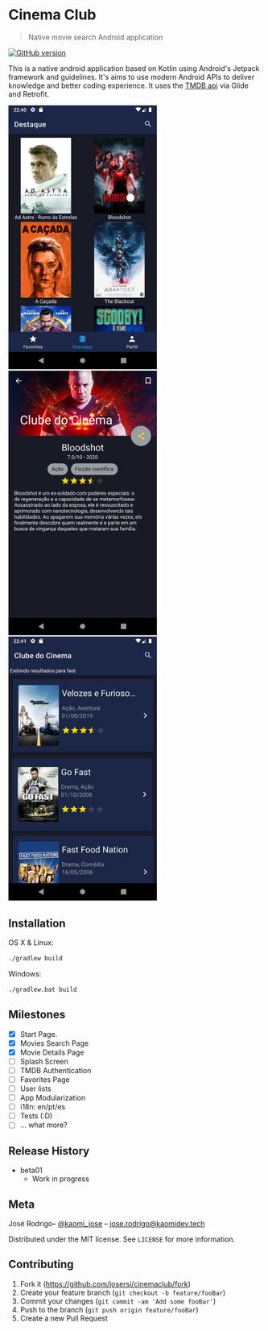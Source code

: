 # Cinema Club

> Native movie search Android application

[![GitHub version](https://badge.fury.io/gh/josersi%2Fcinemaclub.svg)](https://badge.fury.io/gh/josersi%2Fcinemaclub)

This is a native android application based on Kotlin using Android's Jetpack framework and guidelines.
It's aims to use modern Android APIs to deliver knowledge and better coding experience.
It uses the [TMDB api](https://www.themoviedb.org/) via Glide and Retrofit.

<img src="assets/screenshot_01.png" width="295" /><img src="assets/screenshot_02.png" width="295" /><img src="assets/screenshot_03.png" width="295" />

## Installation

OS X & Linux:

```sh
./gradlew build
```

Windows:

```sh
./gradlew.bat build
```

## Milestones

 - [x] Start Page.
 - [x] Movies Search Page
 - [x] Movie Details Page
 - [ ] Splash Screen
 - [ ] TMDB Authentication
 - [ ] Favorites Page
 - [ ] User lists
 - [ ] App Modularization
 - [ ] i18n: en/pt/es
 - [ ] Tests (:D)
 - [ ] ... what more?

## Release History

* beta01
    * Work in progress
    

## Meta

José Rodrigo– [@kaomi_jose](https://twitter.com/kaomi_jose) – jose.rodrigo@kaomidev.tech

Distributed under the MIT license. See ``LICENSE`` for more information.

## Contributing

1. Fork it (<https://github.com/josersi/cinemaclub/fork>)
2. Create your feature branch (`git checkout -b feature/fooBar`)
3. Commit your changes (`git commit -am 'Add some fooBar'`)
4. Push to the branch (`git push origin feature/fooBar`)
5. Create a new Pull Request
